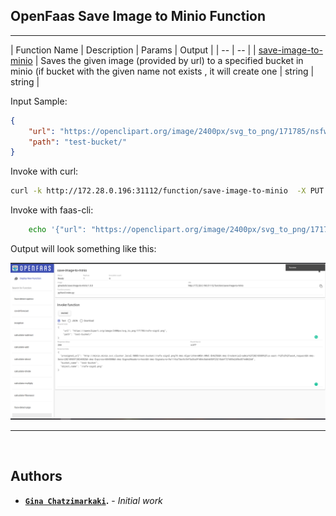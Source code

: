 
## OpenFaas Save Image to Minio Function 

---

| Function Name | Description | Params | Output |
| -- | -- | 
| [save-image-to-minio](#save-image-to-minio) | Saves the given image (provided by url) to a specified bucket in minio (if bucket with the given name not exists , it will create one | string | string |


<p align="justify">Input Sample:</p>

```json
{
    "url": "https://openclipart.org/image/2400px/svg_to_png/171785/nsfw-sign2.png",
    "path": "test-bucket/"
}
```

<p align="justify">Invoke with curl:</p>

```bash
curl -k http://172.28.0.196:31112/function/save-image-to-minio  -X PUT -d'{"url": "https://openclipart.org/image/2400px/svg_to_png/171785/nsfw-sign2.png", "path": "test-bucket/" }'
```

<p align="justify">Invoke with faas-cli:</p>

```bash
    echo '{"url": "https://openclipart.org/image/2400px/svg_to_png/171785/nsfw-sign2.png", "path": "test-bucket/" }' | faas-cli invoke save-image-to-minio
```

<p align="justify">Output will look something like this:</p>

![output](../../assets/images/test-save-image-to-minio.png)

---

<br>

## Authors

* **<a href="https://github.com/GinaCha" target="_blank">`Gina Chatzimarkaki`</a>.** - *Initial work* 
